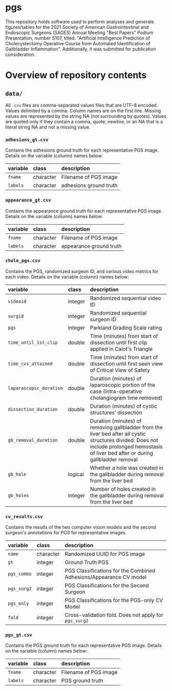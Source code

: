 # pgs

This repository holds software used to perform analyses and
generate figures/tables for the 2021
Society of American Gastrointestinal and Endoscopic Surgeons (SAGES)
Annual Meeting "Best Papers" Podium Presentation, number S107,
titled:
"Artificial Intelligence Prediction of Cholecystectomy Operative Course from Automated Identification of Gallbladder Inflammation".
Additionally, it was submitted for publication consideration.

# Overview of repository contents

## `data/`

All `.csv` files are
comma-separated values files that are UTF-8 encoded.
Values delimited by a comma.
Column names are on the first line.
Missing values are represented by the string NA (not surrounding by quotes).
Values are quoted only if they contain a comma, quote, newline, or
an NA that is a literal string NA and not a missing value.

### `adhesions_gt.csv`

Contains the adhesions ground truth for each representative PGS image.
Details on the variable (column) names below:

|variable |class     |description |
|:--------|:-----|:-----------|
|`fname`  |character    | Filename of PGS image |
|`labels`    | character | adhesions ground truth |

### `appearance_gt.csv`

Contains the appearance ground truth for each representative PGS image.
Details on the variable (column) names below:

|variable |class     |description |
|:--------|:-----|:-----------|
|`fname`  |character    | Filename of PGS image |
|`labels`    | character | appearance ground truth |


### `chole_pgs.csv`

Contains the PGS, randomized surgeon ID, and various video metrics
for each video.
Details on the variable (column) names below:


|variable |class     |description |
|:--------|:-----|:-----------|
|`videoid`  |integer    | Randomized sequential video ID |
|`surgid`    |integer | Randomized sequential surgeon ID|
|`pgs`     |integer | Parkland Grading Scale rating |
|`time_until_1st_clip`     |double | Time (minutes) from start of dissection until first clip applied in Calot's Triangle|
|`time_cvs_attained`     |double | Time (minutes) from start of dissection until first seen view of Critical View of Safety|
|`laparascopic_duration`     |double | Duration (minutes) of laparoscopic portion of the case (Intra-operative cholangiogram time removed)|
|`dissection_duration` | double | Duration (minutes) of cystic structures' dissection |
|`gb_removal_duration` | double | Duration (minutes) of removing gallbladder from the liver bed after all cystic structures divided. Does not include prolonged hemostasis of liver bed after or during gallbladder removal|
|`gb_hole` | logical | Whether a hole was created in the gallbladder during removal from the liver bed |
|`gb_holes` | integer | Number of holes created in the gallbladder during removal from the liver bed |

### `cv_results.csv`

Contains the results of the two computer vision models
and the second surgeon's annotations for PGS for representative images.

|variable |class     |description |
|:--------|:-----|:-----------|
|`name`  | character    | Randomized UUID for PGS image |
|`gt`    |integer | Ground Truth PGS |
|`pgs_combo`     |integer | PGS Classifications for the Combined Adhesions/Appearance CV model |
|`pgs_surg2`     |integer | PGS Classifications for the Second Surgeon |
|`pgs_only`     |integer | PGS Classifications for the PGS-only CV Model |
|`fold`     |integer | Cross-validation fold. Does not apply for `pgs_surg2` |

### `pgs_gt.csv`

Contains the PGS ground truth for each representative PGS image.
Details on the variable (column) names below:

|variable |class     |description |
|:--------|:-----|:-----------|
|`fname`  |character    | Filename of PGS image |
|`labels`    | character | PGS ground truth |
